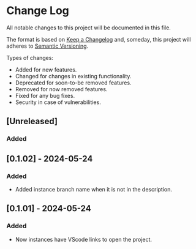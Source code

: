 # Change Log

All notable changes to this project will be documented in this file.

The format is based on [Keep a Changelog](http://keepachangelog.com/)
and, someday, this project will adheres to [Semantic Versioning](http://semver.org/).

Types of changes:

- Added for new features.
- Changed for changes in existing functionality.
- Deprecated for soon-to-be removed features.
- Removed for now removed features.
- Fixed for any bug fixes.
- Security in case of vulnerabilities.

## [Unreleased]

### Added

## [0.1.02] - 2024-05-24

### Added

- Added instance branch name when it is not in the description.

## [0.1.01] - 2024-05-24

### Added

- Now instances have VScode links to open the project.
